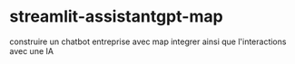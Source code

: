 # streamlit-assistantgpt-map
construire un chatbot entreprise avec map integrer ainsi que l'interactions avec une IA
